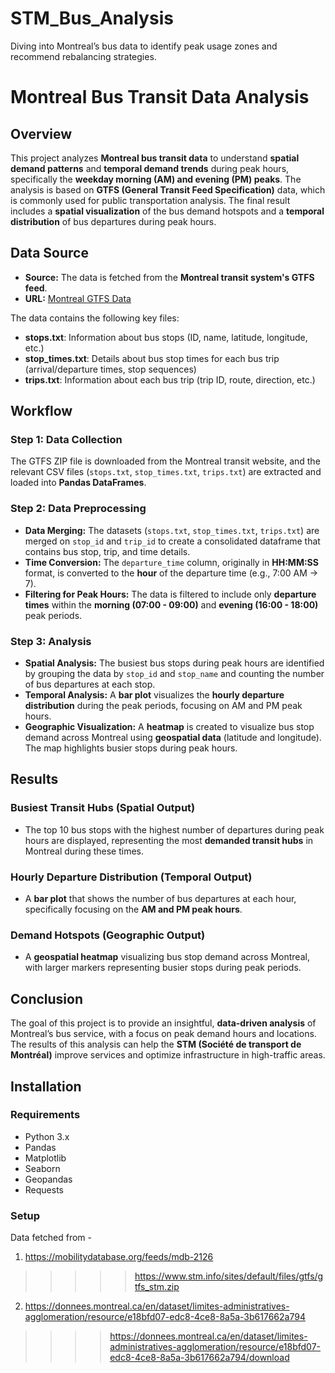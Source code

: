 # STM_Bus_Analysis
Diving into Montreal’s bus data to identify peak usage zones and recommend rebalancing strategies.

# Montreal Bus Transit Data Analysis

## Overview

This project analyzes **Montreal bus transit data** to understand **spatial demand patterns** and **temporal demand trends** during peak hours, specifically the **weekday morning (AM) and evening (PM) peaks**. The analysis is based on **GTFS (General Transit Feed Specification)** data, which is commonly used for public transportation analysis. The final result includes a **spatial visualization** of the bus demand hotspots and a **temporal distribution** of bus departures during peak hours.

## Data Source

- **Source:** The data is fetched from the **Montreal transit system's GTFS feed**.
- **URL:** [Montreal GTFS Data](https://www.stm.info/sites/default/files/gtfs/gtfs_stm.zip)

The data contains the following key files:
- **stops.txt**: Information about bus stops (ID, name, latitude, longitude, etc.)
- **stop_times.txt**: Details about bus stop times for each bus trip (arrival/departure times, stop sequences)
- **trips.txt**: Information about each bus trip (trip ID, route, direction, etc.)

## Workflow

### Step 1: Data Collection

The GTFS ZIP file is downloaded from the Montreal transit website, and the relevant CSV files (`stops.txt`, `stop_times.txt`, `trips.txt`) are extracted and loaded into **Pandas DataFrames**.

### Step 2: Data Preprocessing

- **Data Merging:** The datasets (`stops.txt`, `stop_times.txt`, `trips.txt`) are merged on `stop_id` and `trip_id` to create a consolidated dataframe that contains bus stop, trip, and time details.
- **Time Conversion:** The `departure_time` column, originally in **HH:MM:SS** format, is converted to the **hour** of the departure time (e.g., 7:00 AM → 7).
- **Filtering for Peak Hours:** The data is filtered to include only **departure times** within the **morning (07:00 - 09:00)** and **evening (16:00 - 18:00)** peak periods.

### Step 3: Analysis

- **Spatial Analysis:** The busiest bus stops during peak hours are identified by grouping the data by `stop_id` and `stop_name` and counting the number of bus departures at each stop.
- **Temporal Analysis:** A **bar plot** visualizes the **hourly departure distribution** during the peak periods, focusing on AM and PM peak hours.
- **Geographic Visualization:** A **heatmap** is created to visualize bus stop demand across Montreal using **geospatial data** (latitude and longitude). The map highlights busier stops during peak hours.

## Results

### Busiest Transit Hubs (Spatial Output)
- The top 10 bus stops with the highest number of departures during peak hours are displayed, representing the most **demanded transit hubs** in Montreal during these times.

### Hourly Departure Distribution (Temporal Output)
- A **bar plot** that shows the number of bus departures at each hour, specifically focusing on the **AM and PM peak hours**.

### Demand Hotspots (Geographic Output)
- A **geospatial heatmap** visualizing bus stop demand across Montreal, with larger markers representing busier stops during peak periods.

## Conclusion

The goal of this project is to provide an insightful, **data-driven analysis** of Montreal’s bus service, with a focus on peak demand hours and locations. The results of this analysis can help the **STM (Société de transport de Montréal)** improve services and optimize infrastructure in high-traffic areas.

## Installation

### Requirements
- Python 3.x
- Pandas
- Matplotlib
- Seaborn
- Geopandas
- Requests

### Setup

Data fetched from - 

1. https://mobilitydatabase.org/feeds/mdb-2126 
>>>>> https://www.stm.info/sites/default/files/gtfs/gtfs_stm.zip
2. https://donnees.montreal.ca/en/dataset/limites-administratives-agglomeration/resource/e18bfd07-edc8-4ce8-8a5a-3b617662a794 
>>>> https://donnees.montreal.ca/en/dataset/limites-administratives-agglomeration/resource/e18bfd07-edc8-4ce8-8a5a-3b617662a794/download
